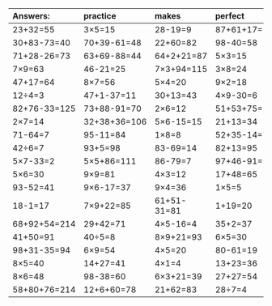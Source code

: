 | Answers: | practice | makes | perfect | ! |
| :--- | :--- | :--- | :--- | :--- |
| 23+32=55 | 3×5=15 | 28-19=9 | 87+61+17=165 | 38+80-74=44 | 
| 30+83-73=40 | 70+39-61=48 | 22+60=82 | 98-40=58 | 7×6=42 | 
| 71+28-26=73 | 63+69-88=44 | 64+2+21=87 | 5×3=15 | 7×4-26=2 | 
| 7×9=63 | 46-21=25 | 7×3+94=115 | 3×8=24 | 45÷9=5 | 
| 47+17=64 | 8×7=56 | 5×4=20 | 9×2=18 | 1+39=40 | 
| 12÷4=3 | 47+1-37=11 | 30+13=43 | 4×9-30=6 | 7×2=14 | 
| 82+76-33=125 | 73+88-91=70 | 2×6=12 | 51+53+75=179 | 28+92+73=193 | 
| 2×7=14 | 32+38+36=106 | 5×6-15=15 | 21+13=34 | 16-6=10 | 
| 71-64=7 | 95-11=84 | 1×8=8 | 52+35-14=73 | 49+16+64=129 | 
| 42÷6=7 | 93+5=98 | 83-69=14 | 82+13=95 | 80-75=5 | 
| 5×7-33=2 | 5×5+86=111 | 86-79=7 | 97+46-91=52 | 5×5-4=21 | 
| 5×6=30 | 9×9=81 | 4×3=12 | 17+48=65 | 39-14=25 | 
| 93-52=41 | 9×6-17=37 | 9×4=36 | 1×5=5 | 9×8-27=45 | 
| 18-1=17 | 7×9+22=85 | 61+51-31=81 | 1+19=20 | 10÷2=5 | 
| 68+92+54=214 | 29+42=71 | 4×5-16=4 | 35+2=37 | 88-25=63 | 
| 41+50=91 | 40÷5=8 | 8×9+21=93 | 6×5=30 | 54-31=23 | 
| 98+31-35=94 | 6×9=54 | 4×5=20 | 80-61=19 | 72-54=18 | 
| 8×5=40 | 14+27=41 | 4×1=4 | 13+23=36 | 32+25=57 | 
| 8×6=48 | 98-38=60 | 6×3+21=39 | 27+27=54 | 33+8=41 | 
| 58+80+76=214 | 12+6+60=78 | 21+62=83 | 28÷7=4 | 8×3=24 | 
